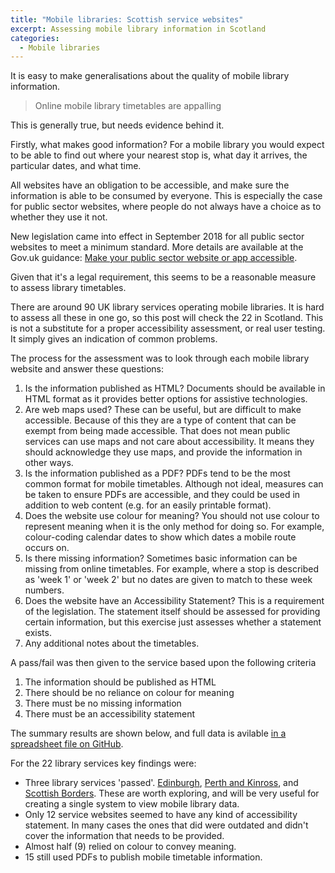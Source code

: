 ```yaml
---
title: "Mobile libraries: Scottish service websites"
excerpt: Assessing mobile library information in Scotland
categories:
  - Mobile libraries
---
```


It is easy to make generalisations about the quality of mobile library information.

> Online mobile library timetables are appalling

This is generally true, but needs evidence behind it.

Firstly, what makes good information? For a mobile library you would expect to be able to find out where your nearest stop is, what day it arrives, the particular dates, and what time. 

All websites have an obligation to be accessible, and make sure the information is able to be consumed by everyone. This is especially the case for public sector websites, where people do not always have a choice as to whether they use it not.

New legislation came into effect in September 2018 for all public sector websites to meet a minimum standard. More details are available at the Gov.uk guidance: [Make your public sector website or app accessible](https://www.gov.uk/guidance/accessibility-requirements-for-public-sector-websites-and-apps).

Given that it's a legal requirement, this seems to be a reasonable measure to assess library timetables.

There are around 90 UK library services operating mobile libraries. It is hard to assess all these in one go, so this post will check the 22 in Scotland. This is not a substitute for a proper accessibility assessment, or real user testing. It simply gives an indication of common problems.

The process for the assessment was to look through each mobile library website and answer these questions:

1. Is the information published as HTML? Documents should be available in HTML format as it provides better options for assistive technologies.
2. Are web maps used? These can be useful, but are difficult to make accessible. Because of this they are a type of content that can be exempt from being made accessible. That does not mean public services can use maps and not care about accessibility. It means they should acknowledge they use maps, and provide the information in other ways.
3. Is the information published as a PDF? PDFs tend to be the most common format for mobile timetables. Although not ideal, measures can be taken to ensure PDFs are accessible, and they could be used in addition to web content (e.g. for an easily printable format).
4. Does the website use colour for meaning? You should not use colour to represent meaning when it is the only method for doing so. For example, colour-coding calendar dates to show which dates a mobile route occurs on.
5. Is there missing information? Sometimes basic information can be missing from online timetables. For example, where a stop is described as 'week 1' or 'week 2' but no dates are given to match to these week numbers.
6. Does the website have an Accessibility Statement? This is a requirement of the legislation. The statement itself should be assessed for providing certain information, but this exercise just assesses whether a statement exists.
7. Any additional notes about the timetables.

A pass/fail was then given to the service based upon the following criteria

1. The information should be published as HTML
2. There should be no reliance on colour for meaning
3. There must be no missing information
4. There must be an accessibility statement

The summary results are shown below, and full data is avilable [in a spreadsheet file on GitHub](https://github.com/LibrariesHacked/mobilelibraries-data/blob/master/organisations_scotland.csv).

For the 22 library services key findings were:

- Three library services 'passed'. [Edinburgh](http://www.culturepk.org.uk/libraries/services-in-the-community/mobile-library-service), [Perth and Kinross](http://www.culturepk.org.uk/libraries/services-in-the-community/mobile-library-service), and [Scottish Borders](https://www.scotborders.gov.uk/mobilelibrary). These are worth exploring, and will be very useful for creating a single system to view mobile library data.
- Only 12 service websites seemed to have any kind of accessibility statement. In many cases the ones that did were outdated and didn't cover the information that needs to be provided.
- Almost half (9) relied on colour to convey meaning.
- 15 still used PDFs to publish mobile timetable information.

<div class="container"><table class="cell-border" id="tblscottishmobiles"></table></div>